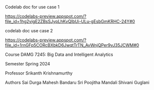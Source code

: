 Codelab doc for use case 1

https://codelabs-preview.appspot.com/?file_id=1hg2vigE2ZBsSJypLhKvQIbUi-ULu-gEsbGmKRHC-24Y#0

codelab doc use case 2

https://codelabs-preview.appspot.com/?file_id=1rnGFp5CORcBXbkD6JwqtTrTN_AvWnjQPer9vJ35JCWM#0


Course
DAMG 7245: Big Data and Intelligent Analytics

Semester
Spring 2024

Professor
Srikanth Krishnamurthy

Authors
Sai Durga Mahesh Bandaru
Sri Poojitha Mandali
Shivani Guglani

